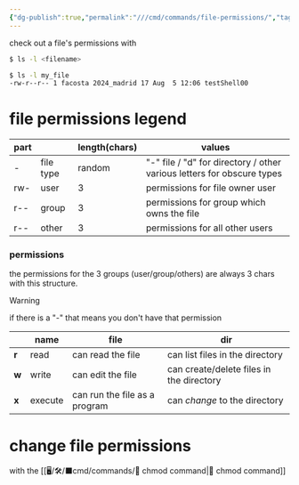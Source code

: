 ```yaml
---
{"dg-publish":true,"permalink":"///cmd/commands/file-permissions/","tags":["cheat","unix"]}
---
```



check out a file's permissions with 
```bash
$ ls -l <filename>

$ ls -l my_file
-rw-r--r-- 1 facosta 2024_madrid 17 Aug  5 12:06 testShell00
```

# file permissions legend

| part |           | length(chars) | values                                                                 |
| ---- | --------- | ------------- | ---------------------------------------------------------------------- |
| -    | file type | random        | "-" file / "d" for directory / other various letters for obscure types |
| rw-  | user      | 3             | permissions for file owner user                                        |
| r--  | group     | 3             | permissions for group which owns the file                              |
| r--  | other     | 3             | permissions for all other users                                        |
### permissions

the permissions for the 3 groups (user/group/others) are always 3 chars with this structure.

>[!warning]
> if there is a "-" that means you don't have that permission

|       | name    | file                          | dir                                      |
| ----- | ------- | ----------------------------- | ---------------------------------------- |
| **r** | read    | can read the file             | can list files in the directory          |
| **w** | write   | can edit the file             | can create/delete files in the directory |
| **x** | execute | can run the file as a program | can *change* to the directory            |


# change file permissions
with the [[🖥/🛠/⬛cmd/commands/🔑 chmod command\|🔑 chmod command]]
